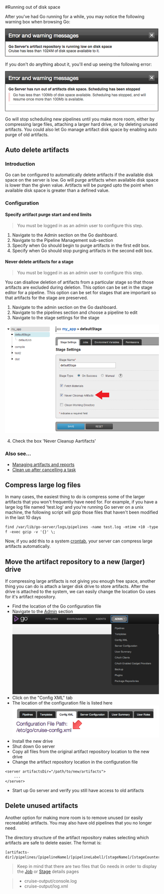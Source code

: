 #Running out of disk space

After you've had Go running for a while, you may notice the following warning box when browsing Go:

![](../resources/images/1_low_disk_space_on_artifacts.png)

If you don't do anything about it, you'll end up seeing the following error:

![](../resources/images/2_out_of_disk_space_on_artifacts.png)

Go will stop scheduling new pipelines until you make more room, either by compressing large files, attaching a larger hard drive, or by deleting unused artifacts. You could also let Go manage artifact disk space by enabling auto purge of old artifacts.

## Auto delete artifacts

### Introduction

Go can be configured to automatically delete artifacts if the available disk space on the server is low. Go will purge artifacts when available disk space is lower than the given value. Artifacts will be purged upto the point when available disk space is greater than a defined value.

### Configuration

#### Specify artifact purge start and end limits

> You must be logged in as an admin user to configure this step.

1.  Navigate to the Admin section on the Go dashboard.
2.  Navigate to the Pipeline Management sub-section
3.  Specify when Go should begin to purge artifacts in the first edit box.
4.  Specify when Go should stop purging artifacts in the second edit box.

#### Never delete artifacts for a stage

> You must be logged in as an admin user to configure this step.

You can disallow deletion of artifacts from a particular stage so that those artifacts are excluded during deletion. This option can be set in the stage editor for a pipeline. This option can be set for stages that are important so that artifacts for the stage are preserved.

1.  Navigate to the admin section on the Go dashboard.
2.  Navigate to the pipelines section and choose a pipeline to edit
3.  Navigate to the stage settings for the stage

![Disable artifact cleanup](../resources/images/artifact_disable_stage.png)

4.  Check the box 'Never Cleanup Aartifacts'

### Also see...

-   [Managing artifacts and reports](../configuration/managing_artifacts_and_reports.md)
-   [Clean up after cancelling a task](../advanced_usage/dev_clean_up_when_cancel.md)

## Compress large log files

In many cases, the easiest thing to do is compress some of the larger artifacts that you won't frequently have need for. For example, if you have a large log file named 'test.log' and you're running Go server on a unix machine, the following script will gzip those files that haven't been modified in the last 10 days

```
find /var/lib/go-server/logs/pipelines -name test.log -mtime +10 -type f -exec gzip -v '{}' \;
```

Now, if you add this to a system [crontab](http://en.wikipedia.org/wiki/Cron), your server can compress large artifacts automatically.

## Move the artifact repository to a new (larger) drive

If compressing large artifacts is not giving you enough free space, another thing you can do is attach a larger disk drive to store artifacts. After the drive is attached to the system, we can easily change the location Go uses for it's artifact repository.

-   Find the location of the Go configuration file
-   Navigate to the [Admin](../navigations/administration_page.md) section
![](../resources/images/topnav_admin.png)
-   Click on the "Config XML" tab
-   The location of the configuration file is listed here
![](../resources/images/4_find_config_location.png)
-   Install the new drive
-   Shut down Go server
-   Copy all files from the original artifact repository location to the new drive
-   Change the artifact repository location in the configuration file
``` 
<server artifactsDir="/path/to/new/artifacts">
    ...
</server>
```
-   Start up Go server and verify you still have access to old artifacts

## Delete unused artifacts

Another option for making more room is to remove unused (or easily recreatable) artifacts. You may also have old pipelines that you no longer need.

The directory structure of the artifact repository makes selecting which artifacts are safe to delete easier. The format is:
```
[artifacts-dir]/pipelines/[pipelineName]/[pipelineLabel]/[stageName]/[stageCounter]/[jobName]
```
> Keep in mind that there are two files that Go needs in order to display the [Job](../navigations/job_details_page.md) or [Stage](../navigations/stage_details_page.md) details pages

>-   cruise-output/console.log
>-   cruise-output/log.xml